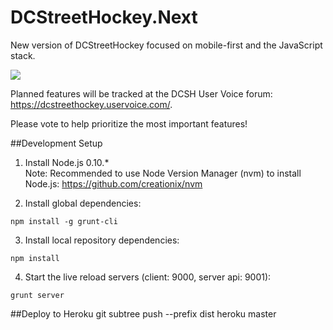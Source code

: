 DCStreetHockey.Next
===================

New version of DCStreetHockey focused on mobile-first and the JavaScript stack.  


<img src="https://raw.github.com/DannyDouglass/DCStreetHockey.Next/master/app/images/preview.png" />

Planned features will be tracked at the DCSH User Voice forum: https://dcstreethockey.uservoice.com/.

Please vote to help prioritize the most important features!

##Development Setup

1. Install Node.js 0.10.*   
   Note: Recommended to use Node Version Manager (nvm) to install Node.js: https://github.com/creationix/nvm

2. Install global dependencies:
  
  ```
  npm install -g grunt-cli
  ```
3. Install local repository dependencies:
 
  ```
  npm install
  ```
4. Start the live reload servers (client: 9000, server api: 9001):
  ```
  grunt server
  ```

##Deploy to Heroku
git subtree push --prefix dist heroku master